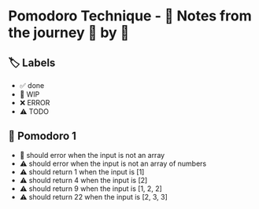 # Pomodoro Technique - 📝 Notes from the journey 🍅 by 🍅


## 🏷️ Labels

- ✅ done
- 🚧 WIP
- ❌ ERROR
- ⚠ TODO

## 🍅 Pomodoro 1

- 🚧 should error when the input is not an array
- ⚠ should error when the input is not an array of numbers
- ⚠ should return 1 when the input is [1]
- ⚠ should return 4 when the input is [2]
- ⚠ should return 9 when the input is [1, 2, 2]
- ⚠ should return 22 when the input is [2, 3, 3]

